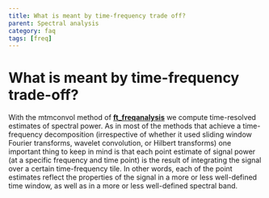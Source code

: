 ```yaml
---
title: What is meant by time-frequency trade off?
parent: Spectral analysis
category: faq
tags: [freq]
---
```


# What is meant by time-frequency trade-off?

With the mtmconvol method of **[ft_freqanalysis](/reference/ft_freqanalysis)** we compute time-resolved estimates of spectral power. As in most of the methods that achieve a time-frequency decomposition (irrespective of whether it used sliding window Fourier transforms, wavelet convolution, or Hilbert transforms) one important thing to keep in mind is that each point estimate of signal power (at a specific frequency and time point) is the result of integrating the signal over a certain time-frequency tile. In other words, each of the point estimates reflect the properties of the signal in a more or less well-defined time window, as well as in a more or less well-defined spectral band.
